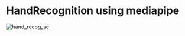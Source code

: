 # HandRecognition using mediapipe

![hand_recog_sc](https://user-images.githubusercontent.com/106747106/232157621-23e044ce-29ed-4975-88bf-c511a007f491.jpg)

